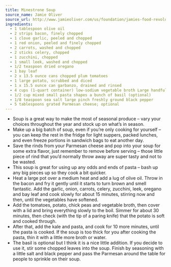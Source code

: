 ```yaml
---
title: Minestrone Soup
source_name: Jamie Oliver
source_url: http://www.jamieoliver.com/us/foundation/jamies-food-revolution/recipes/MINESTRONE_SOUP
ingredients:
  - 1 tablespoon olive oil
  - 2 strips bacon, finely chopped
  - 1 clove garlic, peeled and chopped
  - 1 red onion, peeled and finely chopped
  - 2 carrots, washed and chopped
  - 2 sticks celery, chopped
  - 1 zucchini, chopped
  - 1 small leek, washed and chopped
  - 1/2 teaspoon dried oregano
  - 1 bay leaf
  - 2 x 13.5 ounce cans chopped plum tomatoes
  - 1 large potato, scrubbed and diced
  - 1 x 15.5 ounce can garbanzo, drained and rinsed
  - 4 cups (1-quart container) low-sodium vegetable broth Large handful curly kale, stalks removed, chopped
  - 1/2 cup mixed small pasta shapes a bunch of basil (optional)
  - 1/8 teaspoon sea salt large pinch freshly ground black pepper
  - 5 tablespoons grated Parmesan cheese; optional
---
```


* Soup is a great way to make the most of seasonal produce – vary your choices throughout the year and stock up on what’s in season.
* Make up a big batch of soup, even if you’re only cooking for yourself – you can keep the rest in the fridge for light suppers, packed lunches, and even freeze portions in sandwich bags to eat another day.
* Save the rinds from your Parmesan cheese and pop into your soup for some extra flavor, just remember to remove before serving – those little piece of rind that you’d normally throw away are super tasty and not to be wasted.
* This soup is great for using up any odds and ends of pasta – bash up any big pieces up so they cook a bit quicker.
* Heat a large pot over a medium heat and add a lug of olive oil. Throw in the bacon and fry it gently until it starts to turn brown and smell fantastic. Add the garlic, onion, carrots, celery, zucchini, leek, oregano and bay leaf and cook slowly for about 15 minutes, stirring now and then, until the vegetables have softened.
* Add the tomatoes, potato, chick peas and vegetable broth, then cover with a lid and bring everything slowly to the boil. Simmer for about 30 minutes, then check (with the tip of a paring knife) that the potato is soft and cooked through.
* After that, add the kale and pasta, and cook for 10 more minutes, until the pasta is cooked. If the soup is too thick for you after cooking the pasta, thin it with a little more broth or water.
* The basil is optional but I think it is a nice little addition. If you decide to use it, stir some chopped leaves into the soup. Finish by seasoning with a little salt and black pepper and pass the Parmesan around the table for people to sprinkle on their soup.
